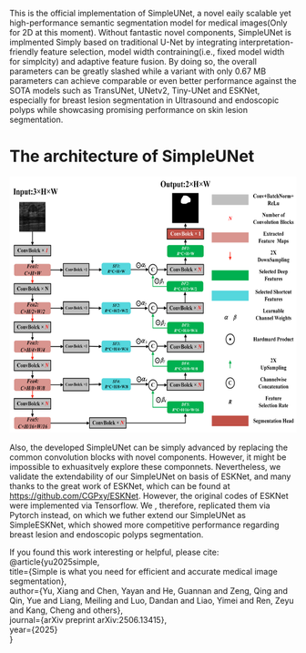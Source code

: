 This is the official implementation of SimpleUNet, a novel eaily scalable yet high-performance semantic segmentation model for medical images(Only for 2D at this moment). Without fantastic novel components, SimpleUNet is implmented Simply based on traditional U-Net by integrating interpretation-friendly feature selection, model width contraining(i.e., fixed model width for simplcity) and adaptive feature fusion. By doing so, the overall parameters can be greatly slashed while a variant with only 0.67 MB parameters can achieve comparable or even better performance against the SOTA models such as TransUNet, UNetv2, Tiny-UNet and ESKNet, especially for breast lesion segmentation in Ultrasound and endoscopic polyps while showcasing promising performance on skin lesion segmentation.
# The architecture of SimpleUNet      
<p align="center">
  <img src="SimpleUNet0528.png" alt="SimpleUNet" width="600" height="450">
</p>

Also, the developed SimpleUNet can be simply advanced by replacing the common convolution blocks with novel components. However, it might be impossible to exhuasitvely explore these componnets. Nevertheless, we validate the extendability of our SimpleUNet on basis of ESKNet, and many thanks to the great work of ESKNet,  which can be found at https://github.com/CGPxy/ESKNet. However, the original codes of ESKNet were implemented via Tensorflow. We , therefore, replicated them via Pytorch instead, on which we futher extend our SimpleUNet as SimpleESKNet, which showed more competitive performance regarding breast lesion and endoscopic polyps segmentation. 

If you found this work interesting or helpful, please cite:  
@article{yu2025simple,  
  title={Simple is what you need for efficient and accurate medical image segmentation},  
  author={Yu, Xiang and Chen, Yayan and He, Guannan and Zeng, Qing and Qin, Yue and Liang, Meiling and Luo, Dandan and Liao, Yimei and Ren, Zeyu and Kang, Cheng and others},  
  journal={arXiv preprint arXiv:2506.13415},  
  year={2025}  
}  
